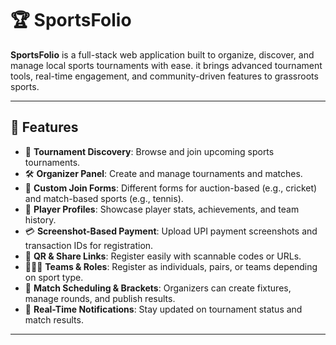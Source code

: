 # 🏆 SportsFolio

**SportsFolio** is a full-stack web application built to organize, discover, and manage local sports tournaments with ease. it brings advanced tournament tools, real-time engagement, and community-driven features to grassroots sports.

---

## 🚀 Features

- 🎯 **Tournament Discovery**: Browse and join upcoming sports tournaments.
- 🛠️ **Organizer Panel**: Create and manage tournaments and matches.
- 🧾 **Custom Join Forms**: Different forms for auction-based (e.g., cricket) and match-based sports (e.g., tennis).
- 👤 **Player Profiles**: Showcase player stats, achievements, and team history.
- 💳 **Screenshot-Based Payment**: Upload UPI payment screenshots and transaction IDs for registration.
- 📲 **QR & Share Links**: Register easily with scannable codes or URLs.
- 🧑‍🤝‍🧑 **Teams & Roles**: Register as individuals, pairs, or teams depending on sport type.
- 📆 **Match Scheduling & Brackets**: Organizers can create fixtures, manage rounds, and publish results.
- 🔔 **Real-Time Notifications**: Stay updated on tournament status and match results.

---
